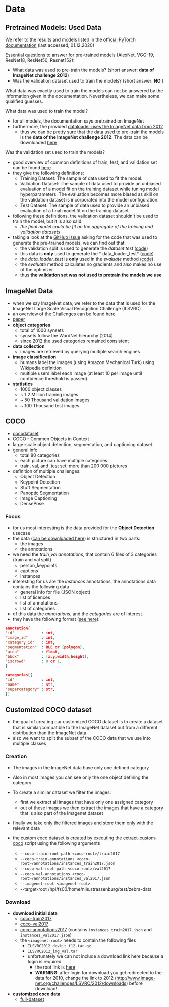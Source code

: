 # Data

## Pretrained Models: Used Data

We refer to the results and models listed in the
[official PyTorch documentation](https://pytorch.org/docs/stable/torchvision/models.html) (last accessed, 01.12.2020)

Essential questions to answer for pre-trained models (AlexNet, VGG-19, ResNet18, ResNet50, Resnet152):

- What data was used to pre-train the models? (short answer: **data of ImageNet challenge 2012**)
- Was the validation dataset used to train the models? (short answer: **NO** )

What data was exactly used to train the models can not be answered by the information given in the documentation.
Nevertheless, we can make some qualified guesses.

What data was used to train the model?

- for all models, the documentation says pretrained on ImageNet
- furthermore, the provided
  [dataloader uses the ImageNet data from 2012](https://github.com/pytorch/vision/blob/6e7ed49a93a1b0d47cef7722ea2c2f525dcb8795/torchvision/datasets/imagenet.py#L11-L15)
    - thus we can be pretty sure that the data used to pre-train the models is the **data of the ImageNet challenge
      2012**. The data can be downloaded [here](http://image-net.org/challenges/LSVRC/2012/downloads.php#images)

Was the validation set used to train the models?

- good overview of common definitions of train, test, and validation set can be
  found [here](https://machinelearningmastery.com/difference-test-validation-datasets/)
- they give the following definitions:
    - Training Dataset: The sample of data used to fit the model.
    - Validation Dataset: The sample of data used to provide an unbiased evaluation of a model fit on the training
      dataset while tuning model hyperparameters. The evaluation becomes more biased as skill on the validation dataset
      is incorporated into the model configuration.
    - Test Dataset: The sample of data used to provide an unbiased evaluation of a final model fit on the training
      dataset.
- following these definitions, the validation dataset shouldn't be used to train the model, but it is also said:
    - *the final model could be fit on the aggregate of the training and validation datasets*
- taking a look at the [GitHub issue](https://github.com/pytorch/vision/issues/2469) asking for the code that was used
  to generate the pre-trained models, we can find out that:
    - the validation split is used to generate the *dataset
      test* ([code](https://github.com/pytorch/vision/blob/6e7ed49a93a1b0d47cef7722ea2c2f525dcb8795/references/classification/train.py#L110-L138))
    - this data is **only** used to generate the *
      data_loader_test* ([code](https://github.com/pytorch/vision/blob/6e7ed49a93a1b0d47cef7722ea2c2f525dcb8795/references/classification/train.py#L164))
    - the *data_loader_test* is **only** used in the *evaluate*
      method ([code](https://github.com/pytorch/vision/blob/6e7ed49a93a1b0d47cef7722ea2c2f525dcb8795/references/classification/train.py#L48-L71))
    - the *evaluate* method calculates no gradients and also makes no use of the optimizer
    - thus **the validation set was not used to pretrain the models we use** 


## ImageNet Data
- when we say ImageNet data, we refer to the data that is used for the ImageNet Large Scale Visual Recognition
  Challenge (ILSVRC)
- an overview of the Challenges can be found [here](http://image-net.org/challenges/LSVRC/)
- [paper](https://arxiv.org/pdf/1409.0575.pdf)
- **object categories**
    - total of 1000 synsets
    - synsets follow the WordNet hierarchy (2014)
    - since 2012 the used categories remained consistent
- **data collection**
    - images are retrieved by querying multiple search engines
- **image classification**
    - humans label the images (using Amazon Mechanical Turk) using Wikipedia definition
    - multiple users label each image (at least 10 per image until confidence threshold is passed)
- **statistics**
    - 1000 object classes
    - ~ 1.2 Million training images
    - ~ 50 Thousand validation images
    - ~ 100 Thousand test images

## COCO

- [cocodataset](https://cocodataset.org/)
- COCO - Common Objects in Context
- large-scale object detection, segmentation, and captioning dataset
- general info
    - total 80 categories
    - each picture can have multiple categories
    - train, val, and ,test set: more than 200 000 pictures
- definition of multiple challenges:
    - Object Detection
    - Keypoint Detection
    - Stuff Segmentation
    - Panoptic Segmentation
    - Image Captioning
    - DensePose

### Focus

- for us most interesting is the data provided for the **Object Detection** usecase
- the data ([can be downloaded here](https://cocodataset.org/#download)) is structured in two parts:
    - the images
    - the annotations
- we need the *train_val annotations*, that contain 6 files of 3 categories (train and val split)
    - person_keypoints
    - captions
    - instances
- interesting for us are the *instances* annotations, the annotations data contains the following data
    - general info for file (JSON object)
    - list of licences
    - list of annotations
    - list of categories
- of this data the *annotations*, and the *categories* are of interest
- they have the following format ([see here](https://cocodataset.org/#format-data)):

 ```json
annotation{
"id"            : int,
"image_id"      : int,
"category_id"   : int,
"segmentation"  : RLE or [polygon],
"area"          : float,
"bbox"          : [x,y,width,height],
"iscrowd"       : 0 or 1,
}

categories[{
"id"            : int,
"name"          : str,
"supercategory" : str,
}]
```

## Customized COCO dataset

- the goal of creating our customized COCO dataset is to create a dataset that is similar/compatible to the ImageNet
  dataset but from a different distribution than the ImageNet data
- also we want to split the subset of the COCO data that we use into multiple classes

### Creation

- The images in the ImageNet data have only one defined category
- Also in most images you can see only the one object defining the category
  
- To create a similar dataset we filter the images:
    - first we extract all images that have only one assigned category
    - out of these images we then extract the images that have a category that is also part of the Imagenet dataset
- finally we take only the filtered images and store them only with the relevant data

- the custom coco dataset is created by executing the [extract-custom-coco](custom/extract_custom_coco.py) script
using the following arguments 
	- `--coco-train-root-path <coco-root>/train2017` 
	- `--coco-train-annotations <coco-root>/annotations/instances_train2017.json`
	- `--coco-val-root-path <coco-root>/val2017` 
	- `--coco-val-annotations <coco-root>/annotations/instances_val2017.json` 
	- `--imagenet-root <imagenet-root>`
	- --target-root /hpi/fs00/home/nils.strassenburg/test/zebra-data
  
### Download
- **download initial data**
  - [coco-train2017](http://images.cocodataset.org/zips/train2017.zip)
  - [coco-val2017](http://images.cocodataset.org/zips/val2017.zip)
  - [coco-annotations2017](http://images.cocodataset.org/annotations/annotations_trainval2017.zip) 
    (contains `instances_train2017.json` and `instances_val2017.json`) 
  - the `<imagenet-root>` needs to contain the following files
    - `ILSVRC2012_devkit_t12.tar.gz`
    - `ILSVRC2012_img_val.tar`
    - unfortunately we can not include a download link here because a login is required
      - the root link is [here](http://www.image-net.org/challenges/LSVRC/2012/downloads)
      - **WARNING**: after login for download you get redirected to the data for 2010, change the link to 2012 
        (http://www.image-net.org/challenges/LSVRC/2012/downloads) before download!
- **customized coco data**
  - [full-dataset](https://owncloud.hpi.de/s/TRCzfvxwyHCRIQr)
  

